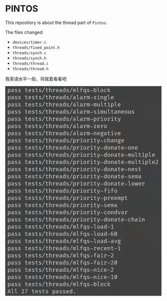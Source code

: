 # PINTOS

This repository is about the thread part of `Pintos`.

The files changed:
- `devices/timer.c`
- `threads/fixed_point.h`
- `threads/synch.c`
- `threads/synch.h`
- `threads/thread.c`
- `threads/thread.h`

我英语水平一般，将就着看看吧

![image-20210307174544179](README.assets/image-20210307174544179.png)
